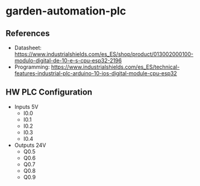 # garden-automation-plc

## References
- Datasheet: https://www.industrialshields.com/es_ES/shop/product/013002000100-modulo-digital-de-10-e-s-cpu-esp32-2196
- Programming: https://www.industrialshields.com/es_ES/technical-features-industrial-plc-arduino-10-ios-digital-module-cpu-esp32

## HW PLC Configuration

- Inputs 5V
  - I0.0
  - I0.1
  - I0.2
  - I0.3
  - I0.4
- Outputs 24V
  - Q0.5
  - Q0.6
  - Q0.7
  - Q0.8
  - Q0.9

